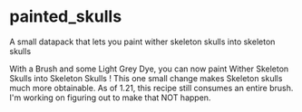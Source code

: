 # painted_skulls
A small datapack that lets you paint wither skeleton skulls into skeleton skulls

With a Brush and some Light Grey Dye, you can now paint Wither Skeleton Skulls into Skeleton Skulls ! 
This one small change makes Skeleton skulls much more obtainable.
As of 1.21, this recipe still consumes an entire brush. I'm working on figuring out to make that NOT happen.
